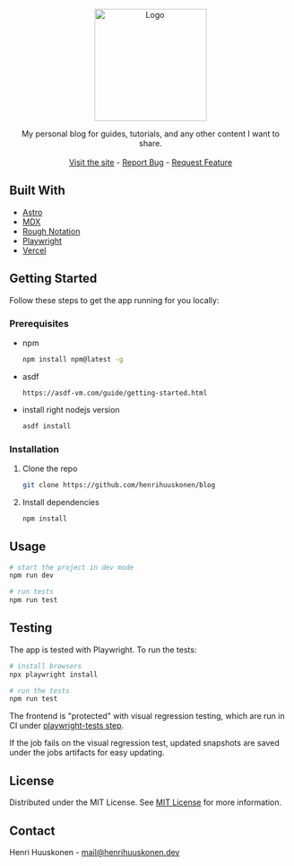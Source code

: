 <br/>
<div align="center">
<a href="https://www.henrihuuskonen.dev/">
<img src="https://www.henrihuuskonen.dev/henri-huuskonen-avatar.svg" alt="Logo" width="200" height="200">
</a>
<p align="center">
My personal blog for guides, tutorials, and any other content I want to share.

<br/>
<br/>
<a href="https://blog.henrihuuskonen.dev/">Visit the site</a>  -
<a href="https://github.com/henrihuuskonen/blog/issues/new?labels=bug&template=bug-report---.md">Report Bug</a> -
<a href="https://github.com/henrihuuskonen/blog/issues/new?labels=enhancement&template=feature-request---.md">Request Feature</a>
</p>
</div>


## Built With

- [Astro](https://astro.build/)
- [MDX](https://mdxjs.com/docs/getting-started/)
- [Rough Notation](https://roughnotation.com/)
- [Playwright](https://playwright.dev/)
- [Vercel](https://vercel.com/)

## Getting Started

Follow these steps to get the app running for you locally:
### Prerequisites

- npm
  ```sh
  npm install npm@latest -g
  ```

- asdf
  ```
  https://asdf-vm.com/guide/getting-started.html
  ```

- install right nodejs version
  ```sh
  asdf install
  ```
### Installation

1. Clone the repo
   ```sh
   git clone https://github.com/henrihuuskonen/blog
   ```
2. Install dependencies
   ```sh
   npm install
   ```
## Usage

```sh
# start the project in dev mode
npm run dev

# run tests
npm run test
```

## Testing

The app is tested with Playwright. To run the tests:
```sh
# install browsers
npx playwright install

# run the tests
npm run test
```

The frontend is "protected" with visual regression testing, which are run in CI under [playwright-tests step](https://github.com/henrihuuskonen/henrihuuskonen.dev/blob/main/.github/workflows/ci.yaml#L21).

If the job fails on the visual regression test, updated snapshots are saved under the jobs artifacts for easy updating.

## License

Distributed under the MIT License. See [MIT License](https://opensource.org/licenses/MIT) for more information.

## Contact

Henri Huuskonen - mail@henrihuuskonen.dev
